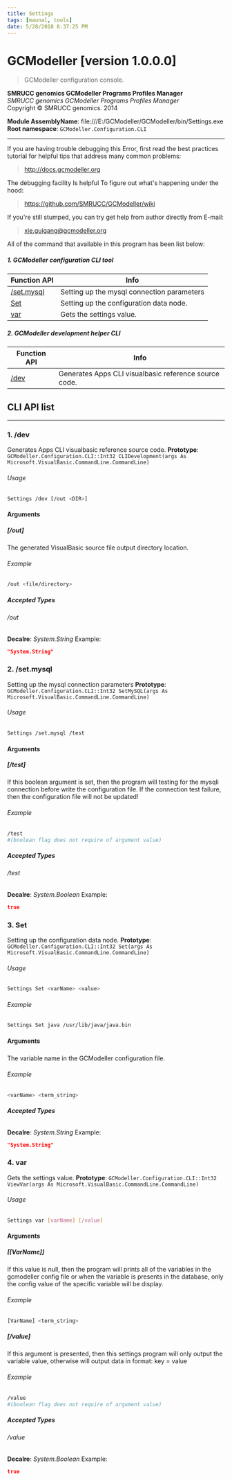 ```yaml
---
title: Settings
tags: [maunal, tools]
date: 5/28/2018 8:37:25 PM
---
```

# GCModeller [version 1.0.0.0]
> GCModeller configuration console.

<!--more-->

**SMRUCC genomics GCModeller Programs Profiles Manager**<br/>
_SMRUCC genomics GCModeller Programs Profiles Manager_<br/>
Copyright © SMRUCC genomics. 2014

**Module AssemblyName**: file:///E:/GCModeller/GCModeller/bin/Settings.exe<br/>
**Root namespace**: ``GCModeller.Configuration.CLI``<br/>

------------------------------------------------------------
If you are having trouble debugging this Error, first read the best practices tutorial for helpful tips that address many common problems:
> http://docs.gcmodeller.org


The debugging facility Is helpful To figure out what's happening under the hood:
> https://github.com/SMRUCC/GCModeller/wiki


If you're still stumped, you can try get help from author directly from E-mail:
> xie.guigang@gcmodeller.org



All of the command that available in this program has been list below:

##### 1. GCModeller configuration CLI tool


|Function API|Info|
|------------|----|
|[/set.mysql](#/set.mysql)|Setting up the mysql connection parameters|
|[Set](#Set)|Setting up the configuration data node.|
|[var](#var)|Gets the settings value.|


##### 2. GCModeller development helper CLI


|Function API|Info|
|------------|----|
|[/dev](#/dev)|Generates Apps CLI visualbasic reference source code.|

## CLI API list
--------------------------
<h3 id="/dev"> 1. /dev</h3>

Generates Apps CLI visualbasic reference source code.
**Prototype**: ``GCModeller.Configuration.CLI::Int32 CLIDevelopment(args As Microsoft.VisualBasic.CommandLine.CommandLine)``

###### Usage
```bash
Settings /dev [/out <DIR>]
```


#### Arguments
##### [/out]
The generated VisualBasic source file output directory location.

###### Example
```bash
/out <file/directory>
```
##### Accepted Types
###### /out
**Decalre**:  _System.String_
Example: 
```json
"System.String"
```

<h3 id="/set.mysql"> 2. /set.mysql</h3>

Setting up the mysql connection parameters
**Prototype**: ``GCModeller.Configuration.CLI::Int32 SetMySQL(args As Microsoft.VisualBasic.CommandLine.CommandLine)``

###### Usage
```bash
Settings /set.mysql /test
```


#### Arguments
##### [/test]
If this boolean argument is set, then the program will testing for the mysqli connection before write the configuration file. If the connection test failure, then the configuration file will not be updated!

###### Example
```bash
/test
#(boolean flag does not require of argument value)
```
##### Accepted Types
###### /test
**Decalre**:  _System.Boolean_
Example: 
```json
true
```

<h3 id="Set"> 3. Set</h3>

Setting up the configuration data node.
**Prototype**: ``GCModeller.Configuration.CLI::Int32 Set(args As Microsoft.VisualBasic.CommandLine.CommandLine)``

###### Usage
```bash
Settings Set <varName> <value>
```
###### Example
```bash
Settings Set java /usr/lib/java/java.bin
```


#### Arguments
##### <varName>
The variable name in the GCModeller configuration file.

###### Example
```bash
<varName> <term_string>
```
##### Accepted Types
###### <varName>
**Decalre**:  _System.String_
Example: 
```json
"System.String"
```

<h3 id="var"> 4. var</h3>

Gets the settings value.
**Prototype**: ``GCModeller.Configuration.CLI::Int32 ViewVar(args As Microsoft.VisualBasic.CommandLine.CommandLine)``

###### Usage
```bash
Settings var [varName] [/value]
```


#### Arguments
##### [[VarName]]
If this value is null, then the program will prints all of the variables in the gcmodeller config file or when the variable is presents in the database, only the config value of the specific variable will be display.

###### Example
```bash
[VarName] <term_string>
```
##### [/value]
If this argument is presented, then this settings program will only output the variable value, otherwise will output data in format: key = value

###### Example
```bash
/value
#(boolean flag does not require of argument value)
```
##### Accepted Types
###### /value
**Decalre**:  _System.Boolean_
Example: 
```json
true
```


